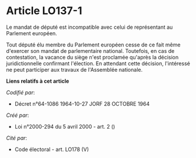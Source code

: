 # Article LO137-1

Le mandat de député est incompatible avec celui de représentant au Parlement européen.

Tout député élu membre du Parlement européen cesse de ce fait même d'exercer son mandat de parlementaire national. Toutefois,
en cas de contestation, la vacance du siège n'est proclamée qu'après la décision juridictionnelle confirmant l'élection. En
attendant cette décision, l'intéressé ne peut participer aux travaux de l'Assemblée nationale.

**Liens relatifs à cet article**

_Codifié par_:

  - Décret n°64-1086 1964-10-27 JORF 28 OCTOBRE 1964

_Créé par_:

  - Loi n°2000-294 du 5 avril 2000 - art. 2 ()

_Cité par_:

  - Code électoral - art. LO178 (V)

